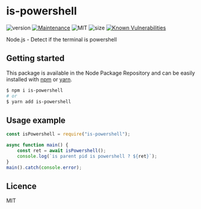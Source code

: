 # is-powershell
![version](https://img.shields.io/badge/dynamic/json.svg?url=https://raw.githubusercontent.com/fraxken/is-powershell/master/package.json&query=$.version&label=Version)
[![Maintenance](https://img.shields.io/badge/Maintained%3F-yes-green.svg)](https://github.com/fraxken/is-powershell/commit-activity)
![MIT](https://img.shields.io/github/license/mashape/apistatus.svg)
![size](https://img.shields.io/github/languages/code-size/fraxken/is-powershell)
[![Known Vulnerabilities](https://snyk.io//test/github/fraxken/is-powershell/badge.svg?targetFile=package.json)](https://snyk.io//test/github/fraxken/is-powershell?targetFile=package.json)

Node.js - Detect if the terminal is powershell

## Getting started
This package is available in the Node Package Repository and can be easily installed with [npm](https://docs.npmjs.com/getting-started/what-is-npm) or [yarn](https://yarnpkg.com).

```bash
$ npm i is-powershell
# or
$ yarn add is-powershell
```

## Usage example
```js
const isPowershell = require("is-powershell");

async function main() {
    const ret = await isPowershell();
    console.log(`is parent pid is powershell ? ${ret}`);
}
main().catch(console.error);
```

## Licence
MIT
